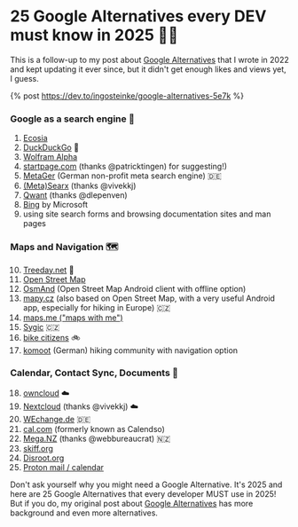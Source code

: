# 25 Google Alternatives every DEV must know in 2025 🤯💥

This is a follow-up to my post about [Google Alternatives](https://dev.to/ingosteinke/google-alternatives-5e7k) that I wrote in  2022 and kept updating it ever since, but it didn't get enough likes and views yet, I guess.

{% post https://dev.to/ingosteinke/google-alternatives-5e7k %}

### Google as a search engine 🔎

1. [Ecosia](https://www.ecosia.org/)
2. [DuckDuckGo](https://duckduckgo.com/) 🦆
3. [Wolfram Alpha](https://www.wolframalpha.com/)
4. [startpage.com](https://startpage.com/) (thanks @patricktingen) for suggesting!)
5. [MetaGer](https://metager.de/) (German non-profit meta search engine) 🇩🇪
6. [(Meta)Searx](https://metasearx.com/) (thanks @vivekkj)
7. [Qwant](https://www.qwant.com) (thanks @dlepenven)
8. [Bing](https://www.bing.com/) by Microsoft
9. using site search forms and browsing documentation sites and man pages

### Maps and Navigation 🗺️

10. [Treeday.net](https://www.treeday.net/) 🌳
11. [Open Street Map](https://www.openstreetmap.org/)
12. [OsmAnd](https://osmand.net) (Open Street Map Android client with offline option)
13. [mapy.cz](https://en.mapy.cz/) (also based on Open Street Map, with a very useful Android app, especially for hiking in Europe) 🇨🇿
14. [maps.me ("maps with me")](https://maps.me/)
15. [Sygic](https://www.sygic.com/) 🇨🇿
16. [bike citizens](https://www.bikecitizens.net/) 🚲
17. [komoot](https://komoot.de/) (German) hiking community with navigation option

### Calendar, Contact Sync, Documents 📅

18. [owncloud](https://owncloud.org/) ☁️
19. [Nextcloud](https://nextcloud.com/) (thanks @vivekkj) ☁️
20. [WEchange.de](https://wechange.de/) 🇩🇪
21. [cal.com](https://cal.com/) (formerly known as Calendso)
22. [Mega.NZ](https://mega.io/) (thanks @webbureaucrat) 🇳🇿
23. [skiff.org](https://skiff.com/)
24. [Disroot.org](https://disroot.org/en)
25. [Proton mail / calendar](https://proton.me/)

Don't ask yourself why you might need a Google Alternative. It's 2025 and here are 25 Google Alternatives that every developer MUST use in 2025! But if you do, my original post about [Google Alternatives](https://dev.to/ingosteinke/google-alternatives-5e7k) has more background and even more alternatives.
